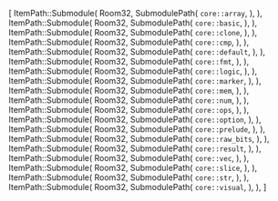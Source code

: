 [
    ItemPath::Submodule(
        Room32,
        SubmodulePath(
            `core::array`,
        ),
    ),
    ItemPath::Submodule(
        Room32,
        SubmodulePath(
            `core::basic`,
        ),
    ),
    ItemPath::Submodule(
        Room32,
        SubmodulePath(
            `core::clone`,
        ),
    ),
    ItemPath::Submodule(
        Room32,
        SubmodulePath(
            `core::cmp`,
        ),
    ),
    ItemPath::Submodule(
        Room32,
        SubmodulePath(
            `core::default`,
        ),
    ),
    ItemPath::Submodule(
        Room32,
        SubmodulePath(
            `core::fmt`,
        ),
    ),
    ItemPath::Submodule(
        Room32,
        SubmodulePath(
            `core::logic`,
        ),
    ),
    ItemPath::Submodule(
        Room32,
        SubmodulePath(
            `core::marker`,
        ),
    ),
    ItemPath::Submodule(
        Room32,
        SubmodulePath(
            `core::mem`,
        ),
    ),
    ItemPath::Submodule(
        Room32,
        SubmodulePath(
            `core::num`,
        ),
    ),
    ItemPath::Submodule(
        Room32,
        SubmodulePath(
            `core::ops`,
        ),
    ),
    ItemPath::Submodule(
        Room32,
        SubmodulePath(
            `core::option`,
        ),
    ),
    ItemPath::Submodule(
        Room32,
        SubmodulePath(
            `core::prelude`,
        ),
    ),
    ItemPath::Submodule(
        Room32,
        SubmodulePath(
            `core::raw_bits`,
        ),
    ),
    ItemPath::Submodule(
        Room32,
        SubmodulePath(
            `core::result`,
        ),
    ),
    ItemPath::Submodule(
        Room32,
        SubmodulePath(
            `core::vec`,
        ),
    ),
    ItemPath::Submodule(
        Room32,
        SubmodulePath(
            `core::slice`,
        ),
    ),
    ItemPath::Submodule(
        Room32,
        SubmodulePath(
            `core::str`,
        ),
    ),
    ItemPath::Submodule(
        Room32,
        SubmodulePath(
            `core::visual`,
        ),
    ),
]